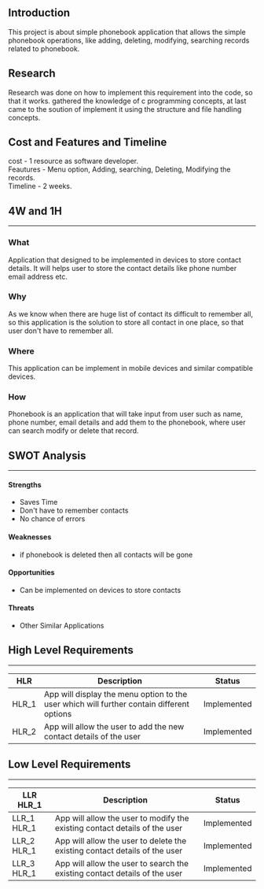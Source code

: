 ## Introduction
  This project is about simple phonebook application that allows the simple phonebook operations, like adding, deleting, modifying, searching records related to phonebook.

## Research
 Research was done on how to implement this requirement into the code, so that it works. gathered the knowledge of c programming concepts, at last came to the soution of implement it using the structure and file handling concepts.

## Cost and Features and Timeline

 cost - 1 resource as software developer. <br/>
 Feautures - Menu option, Adding, searching, Deleting, Modifying the records.<br/>
 Timeline - 2 weeks.
 
 ## 4W and 1H

---

### What

Application that designed to be implemented in devices to store contact details. It will helps user to store the contact details like phone number email address etc.

### Why

As we know when there are huge list of contact its difficult to remember all, so this application is the solution to store all contact in one place, so that user don't have to remember all.

### Where

This application can be implement in mobile devices and similar compatible devices.

### How

Phonebook is an application that will take input from user such as name, phone number, email  details and add them to the phonebook, where user can search modify or delete that record.

## SWOT Analysis

---

#### Strengths

- Saves Time
- Don't have to remember contacts
- No chance of errors 


#### Weaknesses

- if phonebook is deleted then all contacts will be gone

#### Opportunities

- Can be implemented on devices to store contacts

#### Threats

- Other Similar Applications

## High Level Requirements

---

| HLR   | Description                                                                                | Status      |
| ----- | ------------------------------------------------------------------------------------------ | ----------- |
| HLR_1 | App will display the menu option to the user which will further contain different options       | Implemented |
| HLR_2 | App will allow the user to add the new contact details of the user    | Implemented |


## Low Level Requirements

---

| LLR HLR_1   | Description                                                                          | Status      |
| ----------- | ------------------------------------------------------------------------------------ | ----------- |
| LLR_1 HLR_1 | App will allow the user to modify the existing contact details of the user | Implemented |
| LLR_2 HLR_1 | App will allow the user to delete the existing contact details of the user | Implemented |
| LLR_3 HLR_1 | App will allow the user to search the existing contact details of the user | Implemented |
